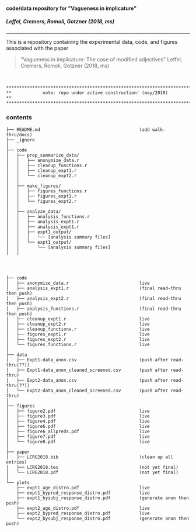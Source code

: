 
#### code/data repository for "Vagueness in implicature"  

##### Leffel, Cremers, Romoli, Gotzner (2018, ms)
<hr>

This is a repository containing the experimental data, code, and figures associated with the paper
> "Vagueness in implicature: The case of modified adjectives" 
> Leffel, Cremers, Romoli, Gotzner (2018, ms) 

<br>



	****************************************************************************
	**            note: repo under active construction! (may/2018)            **
	****************************************************************************


### contents

```
├── README.md                                      (add walk-thru/docs)
├── _ignore
│
├── code
│   ├── prep_summarize_data/
│   │   ├── anonymize_data.r
│   │   ├── cleanup_functions.r
│   │   ├── cleanup_expt1.r
│   │   └── cleanup_expt2.r
│   │
│   ├── make_figures/
│   │   ├── figures_functions.r
│   │   ├── figures_expt1.r
│   │   └── figures_expt2.r
│   │
│   ├── analyze_data/
│   │   ├── analysis_functions.r
│   │   ├── analysis_expt1.r
│   │   ├── analysis_expt1.r
│   │   ├── expt1_output/
│   │   │   └── [analysis summary files]
│   │   └── expt1_output/
│   │       └── [analysis summary files]
│   │




├── code
│   ├── anonymize_data.r                           live
│   ├── analysis_expt1.r                           (final read-thru then push)
│   ├── analysis_expt2.r                           (final read-thru then push)
│   ├── analysis_functions.r                       (final read-thru then push)
│   ├── cleanup_expt1.r                            live
│   ├── cleanup_expt2.r                            live
│   ├── cleanup_functions.r                        live
│   ├── figures_expt1.r                            live
│   ├── figures_expt2.r                            live
│   └── figures_functions.r                        live
│
├── data
│   ├── Expt1-data_anon.csv                        (push after read-thru(??))
│   ├── Expt1-data_anon_cleaned_screened.csv       (push after read-thru)
│   ├── Expt2-data_anon.csv                        (push after read-thru(??))
│   └── Expt2-data_anon_cleaned_screened.csv       (push after read-thru)
│
├── figures
│   ├── figure2.pdf                                live
│   ├── figure3.pdf                                live
│   ├── figure4.pdf                                live
│   ├── figure6.pdf                                live
│   ├── figure6_allpreds.pdf                       live
│   ├── figure7.pdf                                live
│   └── figure8.pdf                                live
│
├── paper
│   ├── LCRG2018.bib                               (clean up all entries)
│   ├── LCRG2018.tex                               (not yet final)
│   └── LCRG2018.pdf                               (not yet final)
│
└── plots
    ├── expt1_age_distro.pdf                       live
    ├── expt1_bypred_response_distro.pdf           live
    ├── expt1_bysubj_response_distro.pdf           (generate anon then push)
    ├── expt2_age_distro.pdf                       live
    ├── expt2_bypred_response_distro.pdf           live
    └── expt2_bysubj_response_distro.pdf           (generate anon then push)
```



